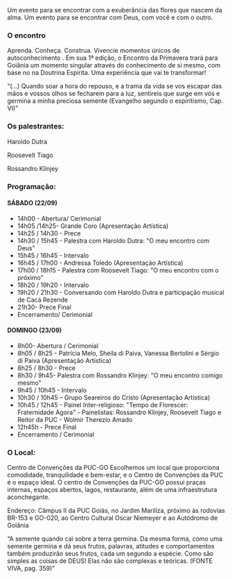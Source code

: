 Um evento para se encontrar com a exuberância das flores que nascem da alma. Um evento para se encontrar com Deus, com você e com o outro.

### O encontro
Aprenda. Conheça. Construa. Vivencie momentos únicos de autoconhecimento . Em sua 1ª edição, o Encontro da Primavera trará para Goiânia um momento singular através do conhecimento de si mesmo, com base no na Doutrina Espírita. Uma experiência que vai te transformar!

“(...) Quando soar a hora do repouso, e a trama da vida se vos escapar das mãos e vossos olhos se fecharem para a luz, sentireis que surge em vós e germina a minha preciosa semente (Evangelho segundo o espiritismo,  Cap. VI)”

### Os palestrantes:
Haroldo Dutra

Roosevelt Tiago

Rossandro Klinjey


### Programação:

#### SÁBADO (22/09)

- 14h00 - Abertura/ Cerimonial
- 14h05 /14h25- Grande Coro (Apresentação Artística)
- 14h25 / 14h30 - Prece
- 14h30 / 15h45 - Palestra com Haroldo Dutra: "O meu encontro com Deus" 
- 15h45 / 16h45 - Intervalo
- 16h45 / 17h00 - Andressa Toledo (Apresentação Artística)
- 17h00 / 18h15 - Palestra com Roosevelt Tiago: "O meu encontro com o próximo" 
- 18h20 / 19h20 - Intervalo
- 19h20 / 21h30 - Conversando com Haroldo Dutra e participação musical de Cacá Rezende
- 21h30- Prece Final
- Encerramento/ Cerimonial

#### DOMINGO (23/09)

- 8h00- Abertura / Cerimonial
- 8h05 / 8h25 - Patrícia  Melo, Sheila di Paiva, Vanessa Bertolini e Sérgio di Paiva (Apresentação Artística)
- 8h25 / 8h30 - Prece
- 8h30 / 9h45- Palestra com Rossandro Klinjey: "O meu encontro comigo mesmo" 
- 9h45 / 10h45 - Intervalo
- 10h30 / 10h45 – Grupo Seareiros do Cristo (Apresentação Artística)
- 10h45 / 12h45 - Painel Inter-religioso: "Tempo de Florescer: Fraternidade Agora" - Painelistas: Rossandro Klinjey, Roosevelt Tiago e Reitor da PUC - Wolmir Therezio Amado
- 12h45h - Prece Final 
- Encerramento / Cerimonial

### O Local:
Centro de Convenções da PUC-GO
Escolhemos um local que proporciona comodidade, tranquilidade e bem-estar, e o Centro  de Convenções da PUC é o espaço ideal. O centro de Convenções da PUC-GO possui praças internas, espaços abertos, lagos, restaurante, além de uma infraestrutura aconchegante.

Endereço: Câmpus II da PUC Goiás, no Jardim Mariliza, próximo às rodovias BR-153 e GO-020, ao Centro Cultural Oscar Niemeyer e ao Autódromo de Goiânia


“A semente quando cai sobre a terra germina. Da mesma forma, como uma semente germina e dá seus frutos, palavras, atitudes e comportamentos também produzirão seus frutos, cada um segundo a espécie. Como são simples as coisas de DEUS! Elas não são complexas e teóricas. (FONTE VIVA, pag. 359)”

